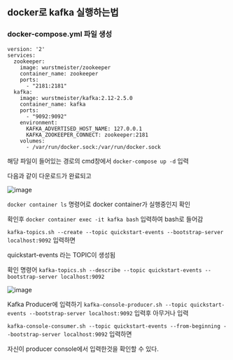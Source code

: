 ## docker로 kafka 실행하는법


### docker-compose.yml 파일 생성
```
version: '2'
services:
  zookeeper:
    image: wurstmeister/zookeeper
    container_name: zookeeper
    ports:
      - "2181:2181"
  kafka:
    image: wurstmeister/kafka:2.12-2.5.0
    container_name: kafka
    ports:
      - "9092:9092"
    environment:
      KAFKA_ADVERTISED_HOST_NAME: 127.0.0.1
      KAFKA_ZOOKEEPER_CONNECT: zookeeper:2181
    volumes:
      - /var/run/docker.sock:/var/run/docker.sock
```

해당 파일이 들어있는 경로의 cmd창에서 `docker-compose up -d` 입력

다음과 같이 다운로드가 완료되고

![image](https://user-images.githubusercontent.com/58055835/164141679-144326a8-4435-473e-885e-b23584d376f8.png)

`docker container ls` 명령어로 docker container가 실행중인지 확인

확인후 `docker container exec -it kafka bash` 입력하여 bash로 들어감

`kafka-topics.sh --create --topic quickstart-events --bootstrap-server localhost:9092` 입력하면 

quickstart-events 라는 TOPIC이 생성됨

확인 명령어
`kafka-topics.sh --describe --topic quickstart-events --bootstrap-server localhost:9092`

![image](https://user-images.githubusercontent.com/58055835/164142003-9be020dd-92a2-47ea-bfcb-633f3b2b4c78.png)

Kafka Producer에 입력하기
`kafka-console-producer.sh --topic quickstart-events --bootstrap-server localhost:9092`
입력후 아무거나 입력

`kafka-console-consumer.sh --topic quickstart-events --from-beginning --bootstrap-server localhost:9092` 입력하면

자신이 producer console에서 입력한것을 확인할 수 있다.

